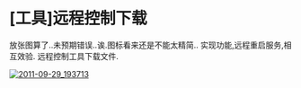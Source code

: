 # [工具]远程控制下载

放张图算了..未预期错误..诶.图标看来还是不能太精简..
实现功能,远程重启服务,相互效验.
远程控制工具下载文件.

[![2011-09-29_193713](https://attachment.soulteary.com/2011/09/30/2011-09-29_193713.jpg "2011-09-29_193713")](https://attachment.soulteary.com/2011/09/30/2011-09-29_193713.jpg)

